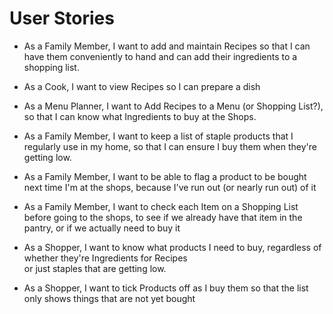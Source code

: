 # User Stories

- As a Family Member, I want to add and maintain Recipes
so that I can have them conveniently to hand and can
add their ingredients to a shopping list.

- As a Cook, I want to view Recipes so I can prepare
a dish

- As a Menu Planner, I want to Add Recipes to a Menu (or
Shopping List?), so that I can know what Ingredients to buy
at the Shops.

- As a Family Member, I want to keep a list of staple products
that I regularly use in my home, so that I can ensure 
I buy them when they're getting low.

- As a Family Member, I want to be able to flag a product
to be bought next time I'm at the shops, because I've run out 
(or nearly run out) of it

- As a Family Member, I want to check each Item on a
Shopping List before going to the shops, to see if 
we already have that item in the pantry, or if we 
actually need to buy it

- As a Shopper, I want to know what products I need to buy,
regardless of whether they're Ingredients for Recipes  
or just staples that are getting low.

- As a Shopper, I want to tick Products off as I buy them
so that the list only shows things that are not yet bought

